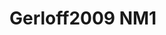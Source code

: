 <a name="material" />

# Gerloff2009 NM1
<script type="application/ld+json">
  {
    "@context": "https://schema.org/",
    "@type": "ChemicalSubstance",
    "http://purl.org/dc/terms/conformsTo":
      {
        "@type": "CreativeWork",
        "@id": "https://bioschemas.org/profiles/ChemicalSubstance/0.4-RELEASE/"
      },
    "@id": "https://egonw.github.io/nanowiki/nanowiki150.html#material",
    "name": "Gerloff2009 NM1",
    "sameAs: "http://127.0.0.1/mediawiki/index.php/Special:URIResolver/Gerloff2009_NM1"
  }
</script>

